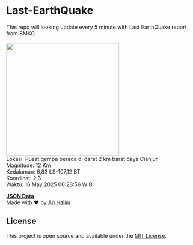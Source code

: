# Last-EarthQuake
This repo will looking update every 5 minute with Last EarthQuake report from BMKG
<br>
<br>
<img src="undefined" width="300"/>
<br>
Lokasi: Pusat gempa berada di darat 2 km barat daya Cianjur  <br>
Magnitude: 12 Km <br>
Kedalaman: 6,83 LS-107,12 BT <br>
Koordinat: 2,3 <br>
Waktu: 16 May 2025 00:23:56 WIB <br>

<a href="./data/data.json">**JSON Data**</a>
<br>
Made with ❤️ by <a href="https://github.com/an-halim">An Halim</a>
## License

This project is open source and available under the [MIT License](LICENSE).
